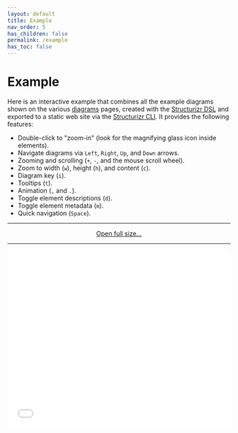 ```yaml
---
layout: default
title: Example
nav_order: 5
has_children: false
permalink: /example
has_toc: false
---
```


# Example

Here is an interactive example that combines all the example diagrams shown on the various [diagrams](/diagrams) pages,
created with the [Structurizr DSL](https://docs.structurizr.com/dsl) and exported to a static web site via
the [Structurizr CLI](https://docs.structurizr.com/cli). It provides the following features:

- Double-click to "zoom-in" (look for the magnifying glass icon inside elements).
- Navigate diagrams via `Left`, `Right`, `Up`, and `Down` arrows.
- Zooming and scrolling (`+`, `-`, and the mouse scroll wheel).
- Zoom to width (`w`), height (`h`), and content (`c`).
- Diagram key (`i`).
- Tooltips (`t`).
- Animation (`,` and `.`).
- Toggle element descriptions (`d`).
- Toggle element metadata (`m`).
- Quick navigation (`Space`).

<hr />

<div width="100%" style="text-align: center">
    <a href="/example/structurizr" target="_blank">Open full size...</a>
</div>

<hr />

<iframe id="structurizrDiagram" src="/example/structurizr/index.html?iframe=structurizrDiagram" width="100%" style="min-height: 400px; rmax-height: 400px" marginwidth="0" marginheight="0" frameborder="0" scrolling="no" allowfullscreen="true"></iframe>
<script type="text/javascript" src="/example/structurizr/js/structurizr-embed.js"></script>